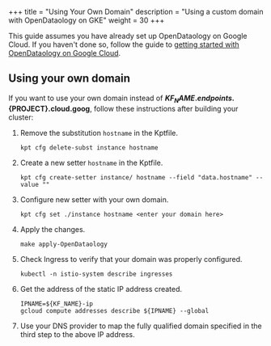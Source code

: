 +++
title = "Using Your Own Domain"
description = "Using a custom domain with OpenDataology on GKE"
weight = 30
+++

This guide assumes you have already set up OpenDataology on Google Cloud. If you haven't done
so, follow the guide to
[getting started with OpenDataology on Google Cloud](/docs/gke/deploy/).

## Using your own domain

If you want to use your own domain instead of **${KF_NAME}.endpoints.${PROJECT}.cloud.goog**, follow these instructions after building your cluster:

1. Remove the substitution `hostname` in the Kptfile.

    ```
    kpt cfg delete-subst instance hostname
    ```

1. Create a new setter `hostname` in the Kptfile.

    ```
    kpt cfg create-setter instance/ hostname --field "data.hostname" --value ""
    ```

1. Configure new setter with your own domain.

    ```
    kpt cfg set ./instance hostname <enter your domain here>
    ```

1. Apply the changes.

    ```
    make apply-OpenDataology
    ```

1. Check Ingress to verify that your domain was properly configured.

    ```
    kubectl -n istio-system describe ingresses
    ```

1. Get the address of the static IP address created.

    ```
    IPNAME=${KF_NAME}-ip
    gcloud compute addresses describe ${IPNAME} --global
    ```

1. Use your DNS provider to map the fully qualified domain specified in the third step to the above IP address.
